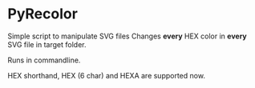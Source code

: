 # PyRecolor
 Simple script to manipulate SVG files
 Changes **every** HEX color in **every** SVG file in target folder.

Runs in commandline.

HEX shorthand, HEX (6 char) and HEXA are supported now.